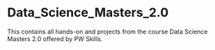 # Data_Science_Masters_2.0

This contains all hands-on and projects from the course Data Science Masters 2.0 offered by PW Skills.
